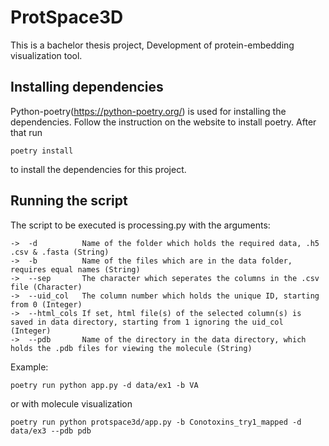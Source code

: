 # ProtSpace3D

This is a bachelor thesis project, 
Development of protein-embedding visualization tool.

## Installing dependencies

Python-poetry(https://python-poetry.org/) is used for installing the dependencies. Follow the instruction 
on the website to install poetry.
After that run

```shell
poetry install
```

to install the dependencies for this project.

## Running the script

The script to be executed is processing.py with the arguments:

    ->  -d          Name of the folder which holds the required data, .h5 .csv & .fasta (String)
    ->  -b          Name of the files which are in the data folder, requires equal names (String)
    ->  --sep       The character which seperates the columns in the .csv file (Character)
    ->  --uid_col   The column number which holds the unique ID, starting from 0 (Integer)
    ->  --html_cols If set, html file(s) of the selected column(s) is saved in data directory, starting from 1 ignoring the uid_col (Integer)
    ->  --pdb       Name of the directory in the data directory, which holds the .pdb files for viewing the molecule (String)

Example:

```shell
poetry run python app.py -d data/ex1 -b VA
```

or with molecule visualization

```shell
poetry run python protspace3d/app.py -b Conotoxins_try1_mapped -d data/ex3 --pdb pdb
```
